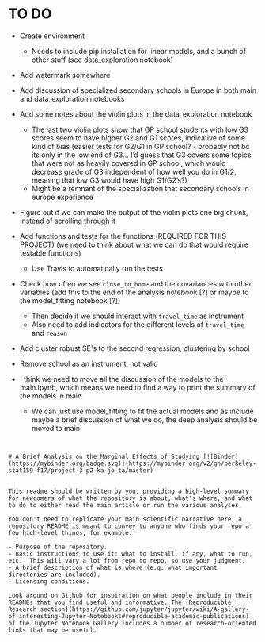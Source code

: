 # TO DO

- Create environment
    * Needs to include pip installation for linear models, and a bunch of other stuff (see data_exploration notebook)

- Add watermark somewhere

- Add discussion of specialized secondary schools in Europe in both main and data_exploration notebooks

- Add some notes about the violin plots in the data_exploration notebook
    * The last two violin plots show that GP school students with low G3 scores seem to have higher G2 and G1 scores, indicative of some kind of bias (easier tests for G2/G1 in GP school? - probably not bc its only in the low end of G3… I’d guess that G3 covers some topics that were not as heavily covered in GP school, which would decrease grade of G3 independent of how well you do in G1/2, meaning that low G3 would have high G1/G2’s?)
    * Might be a remnant of the specialization that secondary schools in europe experience

- Figure out if we can make the output of the violin plots one big chunk, instead of scrolling through it

- Add functions and tests for the functions (REQUIRED FOR THIS PROJECT) (we need to think about what we can do that would require testable functions)
    * Use Travis to automatically run the tests

- Check how often we see `close_to_home` and the covariances with other variables (add this to the end of the analysis notebook [?] or maybe to the model_fitting notebook [?])
    * Then decide if we should interact with `travel_time` as instrument
    * Also need to add indicators for the different levels of `travel_time` and `reason`

- Add cluster robust SE's to the second regression, clustering by school

- Remove school as an instrument, not valid

- I think we need to move all the discussion of the models to the main.ipynb, which means we need to find a way to print the summary of the models in main
    * We can just use model_fitting to fit the actual models and as include maybe a brief discussion of what we do, the deep analysis should be moved to main



~~~~~~~~ BELOW HERE IS FINAL README (delete everything above once done) ~~~~~~~~


# A Brief Analysis on the Marginal Effects of Studying [![Binder](https://mybinder.org/badge.svg)](https://mybinder.org/v2/gh/berkeley-stat159-f17/project-3-p2-ka-jo-ta/master)


This readme should be written by you, providing a high-level summary for newcomers of what the repository is about, what's where, and what to do to either read the main article or run the various analyses.

You don't need to replicate your main scientific narrative here, a repository README is meant to convey to anyone who finds your repo a few high-level things, for example:

- Purpose of the repository.
- Basic instructions to use it: what to install, if any, what to run, etc.  This will vary a lot from repo to repo, so use your judgment.
- A brief description of what is where (e.g. what important directories are included).
- Licensing conditions.

Look around on Github for inspiration on what people include in their READMEs that you find useful and informative. The [Reproducible Research section](https://github.com/jupyter/jupyter/wiki/A-gallery-of-interesting-Jupyter-Notebooks#reproducible-academic-publications) of the Jupyter Notebook Gallery includes a number of research-oriented links that may be useful.
